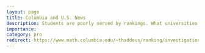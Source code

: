 ```yaml
---
layout: page
title: Columbia and U.S. News
description: Students are poorly served by rankings. What universities offer is far too complex to be projected to a single parameter.
importance:
category: pro
redirect: https://www.math.columbia.edu/~thaddeus/ranking/investigation.html
---
```

